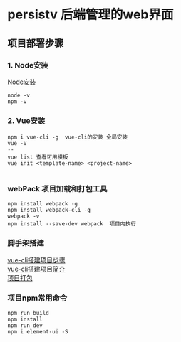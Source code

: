 # persistv 后端管理的web界面
## 项目部署步骤
### 1. Node安装
[Node安装](https://www.runoob.com/nodejs/nodejs-install-setup.html)  
```
node -v  
npm -v  
```

### 2. Vue安装
```
npm i vue-cli -g  vue-cli的安装 全局安装
vue -V  
--
vue list 查看可用模板
vue init <template-name> <project-name>


```
### webPack 项目加载和打包工具
```
npm install webpack -g  
npm install webpack-cli -g  
webpack -v  
npm install --save-dev webpack  项目内执行  
```
### 脚手架搭建 
[vue-cli搭建项目步骤](https://www.jb51.net/article/122491.htm)  
[vue-cli搭建项目简介](https://www.cnblogs.com/amunamuna/p/8708102.html)  
[项目打包](https://www.jianshu.com/p/599bfacbca82)  

### 项目npm常用命令
```
npm run build  
npm install  
npm run dev  
npm i element-ui -S  
```
